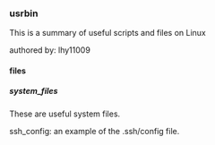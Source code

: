 ### usrbin

This is a summary of useful scripts and files on Linux

authored by: lhy11009

#### files

##### system\_files

These are useful system files.

ssh\_config: an example of the .ssh/config file.
